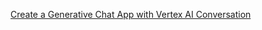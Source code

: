 [Create a Generative Chat App with Vertex AI Conversation](https://codelabs.developers.google.com/codelabs/vertex-ai-conversation#2)
